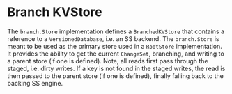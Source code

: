 # Branch KVStore

The `branch.Store` implementation defines a `BranchedKVStore` that contains a
reference to a `VersionedDatabase`, i.e. an SS backend. The `branch.Store` is
meant to be used as the primary store used in a `RootStore` implementation. It
provides the ability to get the current `ChangeSet`, branching, and writing to
a parent store (if one is defined). Note, all reads first pass through the
staged, i.e. dirty writes. If a key is not found in the staged writes, the read
is then passed to the parent store (if one is defined), finally falling back to
the backing SS engine.
